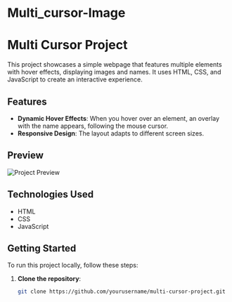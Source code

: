 # Multi_cursor-Image
# Multi Cursor Project

This project showcases a simple webpage that features multiple elements with hover effects, displaying images and names. It uses HTML, CSS, and JavaScript to create an interactive experience.

## Features

- **Dynamic Hover Effects**: When you hover over an element, an overlay with the name appears, following the mouse cursor.
- **Responsive Design**: The layout adapts to different screen sizes.

## Preview

![Project Preview](screenshot.png) <!-- Replace with an actual screenshot if you have one -->

## Technologies Used

- HTML
- CSS
- JavaScript

## Getting Started

To run this project locally, follow these steps:

1. **Clone the repository**:
   ```bash
   git clone https://github.com/yourusername/multi-cursor-project.git
